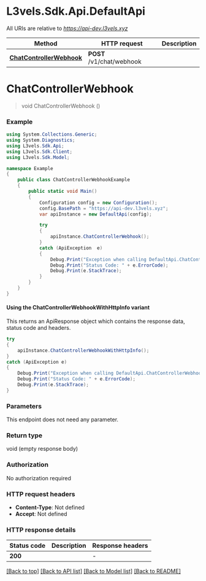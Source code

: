 # L3vels.Sdk.Api.DefaultApi

All URIs are relative to *https://api-dev.l3vels.xyz*

| Method | HTTP request | Description |
|--------|--------------|-------------|
| [**ChatControllerWebhook**](DefaultApi.md#chatcontrollerwebhook) | **POST** /v1/chat/webhook |  |

<a name="chatcontrollerwebhook"></a>
# **ChatControllerWebhook**
> void ChatControllerWebhook ()



### Example
```csharp
using System.Collections.Generic;
using System.Diagnostics;
using L3vels.Sdk.Api;
using L3vels.Sdk.Client;
using L3vels.Sdk.Model;

namespace Example
{
    public class ChatControllerWebhookExample
    {
        public static void Main()
        {
            Configuration config = new Configuration();
            config.BasePath = "https://api-dev.l3vels.xyz";
            var apiInstance = new DefaultApi(config);

            try
            {
                apiInstance.ChatControllerWebhook();
            }
            catch (ApiException  e)
            {
                Debug.Print("Exception when calling DefaultApi.ChatControllerWebhook: " + e.Message);
                Debug.Print("Status Code: " + e.ErrorCode);
                Debug.Print(e.StackTrace);
            }
        }
    }
}
```

#### Using the ChatControllerWebhookWithHttpInfo variant
This returns an ApiResponse object which contains the response data, status code and headers.

```csharp
try
{
    apiInstance.ChatControllerWebhookWithHttpInfo();
}
catch (ApiException e)
{
    Debug.Print("Exception when calling DefaultApi.ChatControllerWebhookWithHttpInfo: " + e.Message);
    Debug.Print("Status Code: " + e.ErrorCode);
    Debug.Print(e.StackTrace);
}
```

### Parameters
This endpoint does not need any parameter.
### Return type

void (empty response body)

### Authorization

No authorization required

### HTTP request headers

 - **Content-Type**: Not defined
 - **Accept**: Not defined


### HTTP response details
| Status code | Description | Response headers |
|-------------|-------------|------------------|
| **200** |  |  -  |

[[Back to top]](#) [[Back to API list]](../README.md#documentation-for-api-endpoints) [[Back to Model list]](../README.md#documentation-for-models) [[Back to README]](../README.md)

